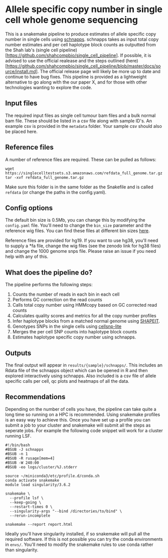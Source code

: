 # Allele specific copy number in single cell whole genome sequencing

This is a snakemake pipeline to produce estimates of allele specific copy number in single cells using [schnapps](https://github.com/shahcompbio/schnapps). schnapps takes as input total copy number estimates and per cell haplotype block counts as outputted from the Shah lab's (single cell pipeline)[https://github.com/shahcompbio/single_cell_pipeline]. If possible, it is advised to use the official realease and the steps outlined (here)[https://github.com/shahcompbio/single_cell_pipeline/blob/master/docs/source/install.md]. The official release page will likely be more up to date and continue to have bug fixes. This pipeline is provided as a lightweight alternative to go along with the our paper X, and for those with other technologies wanting to explore the code.

## Input files

The required input files as single cell tumour bam files and a bulk normal bam file. These should be listed in a csv file along with sample ID's. An example csv is provided in the `metadata` folder. Your sample csv should also be placed here. 

## Reference files

A number of reference files are required. These can be pulled as follows:

```
wget https://singlecelltestsets.s3.amazonaws.com/refdata_full_genome.tar.gz
tar -xvf refdata_full_genome.tar.gz
```

Make sure this folder is in the same folder as the Snakefile and is called `refdata` (or change the paths in the config.yaml).

## Config options

The default bin size is 0.5Mb, you can change this by modifying the `config.yaml` file. You'll need to change the `bin_size` parameter and the reference wig files. You can find these files at different bin sizes [here](https://zenodo.org/record/5549581).

Reference files are provided for hg19. If you want to use hg38, you'll need to supply a *fa file, change the wig files (see the zenodo link for hg38 files) and change the 1000 genome snps file. Please raise an issue if you need help with any of this.

## What does the pipeline do?

The pipeline performs the following steps:

1. Counts the number of reads in each bin in each cell
2. Performs GC correction on the read counts
3. Calls total copy number using HMMcopy based on GC corrected read counts
4. Calculates quality scores and metrics for all the copy number profiles
5. Infer haplotype blocks from a matched normal genome using [SHAPEIT](https://mathgen.stats.ox.ac.uk/genetics_software/shapeit/shapeit.html).
6. Genotypes SNPs in the single cells using [cellsnp-lite](https://cellsnp-lite.readthedocs.io/en/latest/)
7. Merges the per cell SNP counts into haplotype block counts
8. Estimates haplotype specific copy number using schnapps.

## Outputs

The final output will appear in `results/{sample}/schnapps/`. This includes an Rdata file of the schnapps object which can be opened in R and then explored interactively using schnapps. Also included is a csv file of allele specific calls per cell, qc plots and heatmaps of all the data.

## Recommendations

Depending on the number of cells you have, the pipeline can take quite a long time so running on a HPC is recommended. Using snakemake profiles is an easy way to achieve this. Once you have set up a profile you can submit a job to your cluster and snakemake will submit all the steps as seperate jobs. For example the following code snippet will work for a cluster running LSF.

```
#!/bin/bash
#BSUB -J schnapps
#BSUB -n 1
#BSUB -R rusage[mem=4]
#BSUB -W 240:00
#BSUB -eo logs/cluster/%J.stderr

source ~/miniconda3/etc/profile.d/conda.sh
conda activate snakemake
module load singularity/3.6.2

snakemake \
  --profile lsf \
  --keep-going \
  --restart-times 0 \
  --singularity-args "--bind /directories/to/bind" \
  --rerun-incomplete

snakemake --report report.html
```

Ideally you'll have singularity installed, if so snakemake will pull all the required software. If this is not possible you can try the conda environments in `envs/`. You'll need to modify the snakemake rules to use conda rather than singularity.
